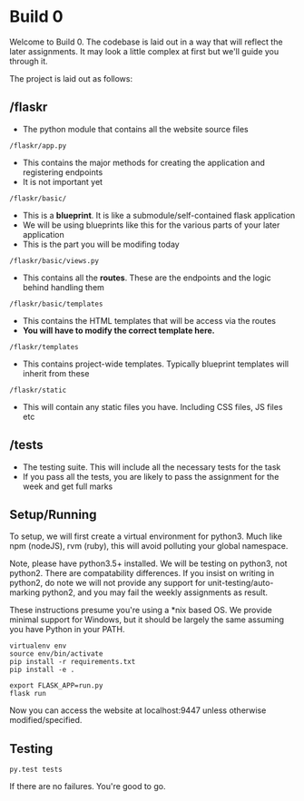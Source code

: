 # Build 0

Welcome to Build 0. The codebase is laid out in a way that will reflect the later assignments. It may look a little complex at first but we'll guide you through it.

The project is laid out as follows:

## /flaskr

* The python module that contains all the website source files

`/flaskr/app.py`
* This contains the major methods for creating the application and registering endpoints
* It is not important yet

`/flaskr/basic/`
* This is a **blueprint**. It is like a submodule/self-contained flask application
* We will be using blueprints like this for the various parts of your later application
* This is the part you will be modifing today

`/flaskr/basic/views.py`
* This contains all the **routes**. These are the endpoints and the logic behind handling them

`/flaskr/basic/templates`
* This contains the HTML templates that will be access via the routes
* **You will have to modify the correct template here.**

`/flaskr/templates`
* This contains project-wide templates. Typically blueprint templates will inherit from these

`/flaskr/static`
* This will contain any static files you have. Including CSS files, JS files etc

## /tests

* The testing suite. This will include all the necessary tests for the task
* If you pass all the tests, you are likely to pass the assignment for the week and get full marks

## Setup/Running

To setup, we will first create a virtual environment for python3. Much like npm (nodeJS), rvm (ruby), this will avoid polluting your global namespace.

Note, please have python3.5+ installed. We will be testing on python3, not python2. There are compatability differences. If you insist on writing in python2, do note we will not provide any support for unit-testing/auto-marking python2, and you may fail the weekly assignments as result.

These instructions presume you're using a *nix based OS. We provide minimal support for Windows, but it should be largely the same assuming you have Python in your PATH.

```
virtualenv env
source env/bin/activate
pip install -r requirements.txt
pip install -e .

export FLASK_APP=run.py
flask run
```

Now you can access the website at localhost:9447 unless otherwise modified/specified.

## Testing

```
py.test tests
```

If there are no failures. You're good to go.
